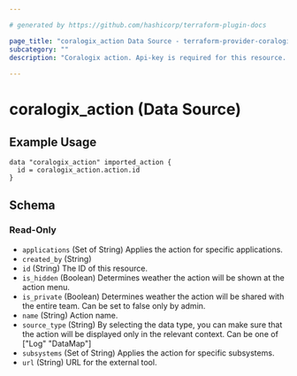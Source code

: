 ```yaml
---

# generated by https://github.com/hashicorp/terraform-plugin-docs

page_title: "coralogix_action Data Source - terraform-provider-coralogix"
subcategory: ""
description: "Coralogix action. Api-key is required for this resource. For more info please review - https://coralogix.com/docs/coralogix-action-extension/."
  
---
```


# coralogix_action (Data Source)

## Example Usage

```hcl
data "coralogix_action" imported_action {
  id = coralogix_action.action.id
}
```

<!-- schema generated by tfplugindocs -->

## Schema

### Read-Only

- `applications` (Set of String) Applies the action for specific applications.
- `created_by` (String)
- `id` (String) The ID of this resource.
- `is_hidden` (Boolean) Determines weather the action will be shown at the action menu.
- `is_private` (Boolean) Determines weather the action will be shared with the entire team. Can be set to false only by admin.
- `name` (String) Action name.
- `source_type` (String) By selecting the data type, you can make sure that the action will be displayed only in the relevant context. Can be one of ["Log" "DataMap"]
- `subsystems` (Set of String) Applies the action for specific subsystems.
- `url` (String) URL for the external tool.


